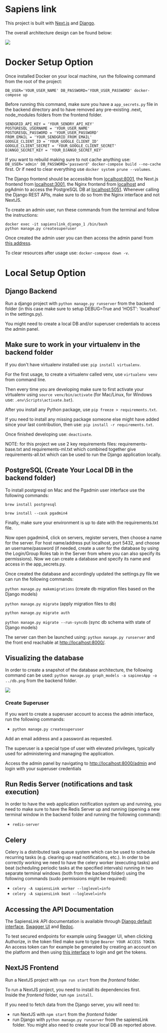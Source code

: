 # Sapiens link

This project is built with [Next.js](https://nextjs.org/) and [Django](https://www.djangoproject.com/).

The overall architecture design can be found below:

![](docs/images/architecture_system.png)

# Docker Setup Option

Once installed Docker on your local machine, run the following command from the root of the project:

`DB_USER='YOUR_USER_NAME' DB_PASSWORD='YOUR_USER_PASSWORD' docker-compose up`

Before running this command, make sure you have a `app_secrets.py` file in the backend directory and to have removed any pre-existing .next, node_modules folders from the frontend folder.

```
SENDGRID_API_KEY = 'YOUR_SENDRY_API_KEY'
POSTGRESQL_USERNAME = 'YOUR_USER_NAME'
POSTGRESQL_PASSWORD = 'YOUR_USER_PASSWORD'
FROM_EMAIL = 'YOUR_SENDGRID_FROM_EMAIL'
GOOGLE_CLIENT_ID = 'YOUR_GOOGLE_CLIENT_ID'
GOOGLE_CLIENT_SECRET = 'YOUR_GOOGLE_CLIENT_SECRET'
DJANGO_SECRET_KEY = 'YOUR_DJANGO_SECRET_KEY'
```

If you want to rebuild making sure to not cache anything use: `DB_USER='admin' DB_PASSWORD='password' docker-compose build --no-cache` first. Or if need to clear everything use `docker system prune --volumes`.

The Django frontend should be accessible from [localhost:8001](http://localhost:8001/), the Next.js frontend from [localhost:3001](http://localhost:3000/), the Nginx frontend from [localhost](http://localhost/) and pgAdmin to access the PostgreSQL DB at [localhost:5051](http://localhost:5051/). Whenever calling the Django REST APIs, make sure to do so from the Nginx interface and not NextJS.

To create an admin user, run these commands from the terminal and follow the instructions:

```
docker exec -it sapienslink_django_1 /bin/bash
python manage.py createsuperuser
```

Once created the admin user you can then access the admin panel from [this address](http://localhost/admin/).

To clear resources after usage use: `docker-compose down -v`.

# Local Setup Option

## Django Backend

Run a django project with `python manage.py runserver` from the backend folder (in this case make sure to setup DEBUG=True and 'HOST': 'localhost' in the settings.py).

You might need to create a local DB and/or superuser credentials to access the admin panel.

## Make sure to work in your virtualenv in the backend folder

If you don't have virtualenv installed use: `pip install virtualenv`.

For the first usage, to create a virtualenv called venv, use `virtualenv venv` from command line.

Then every time you are developing make sure to first activate your virtualenv using `source venv/bin/activate` (for Mac/Linux, for Windows use: `.env\Scripts\activate.bat`).

After you install any Python package, use `pip freeze > requirements.txt`.

If you need to install any missing package someone else might have added since your last contribution, then use: `pip install -r requirements.txt`.

Once finished developing use: `deactivate`.

NOTE: for this project we use 2 key requirements files: requirements-base.txt and requirements-ml.txt which combined together give requirements-all.txt which can be used to run the Django application locally.

## PostgreSQL (Create Your Local DB in the backend folder)

To install postgresql on Mac and the Pgadmin user interface use the following commands:

`brew install postgresql`

`brew install --cask pgadmin4`

Finally, make sure your environment is up to date with the requirements.txt file.

Now open pgadmin4, click on servers, register servers, then choose a name for the server. For host name/address put localhost, port 5432, and choose an username/password (if needed, create a user for the database by using the Login/Group Roles tab in the Server from where you can also specify its permissions). Now we can create a database and specify its name and access in the app_secrets.py.

Once created the database and accordingly updated the settings.py file we can run the following commands:

`python manage.py makemigrations` (create db migration files based on the Django models)

`python manage.py migrate` (apply migration files to db)

`python manage.py migrate auth`

`python manage.py migrate --run-syncdb` (sync db schema with state of Django models)

The server can then be launched using: `python manage.py runserver` and the front end reachable at [http://localhost:8000/](http://localhost:8000/).

## Visualizing the database

In order to create a snapshot of the database architecture, the following command can be used: `python manage.py graph_models -a sapinesApp -o ../db.png` from the backend folder.

![](docs/images/db.png)

### Create Superuser

If you want to create a superuser account to access the admin interface, run the following commands:

- `python manage.py createsuperuser`

Add an email address and a password as requested.

The superuser is a special type of user with elevated privileges, typically used for administering and managing the application.

Access the admin panel by navigating to [http://localhost:8000/admin](http://localhost:8000/admin) and login with your superuser credentials

## Run Redis Server (notifications and task execution)

In order to have the web application notification system up and running, you need to make sure to have the Redis Server up and running (opening a new terminal window in the backend folder and running the following command):

- `redis-server`

## Celery

Celery is a distributed task queue system which can be used to schedule recurring tasks (e.g. clearing up read notifications, etc.). In order to be correctly working we
need to have the celery worker (executing tasks) and beat (scheduling periodic tasks at the specified intervals) running in two separate terminal windows (both from the backend folder) using the following commands (sudo permissions might be required):

- `celery -A sapiensLink worker --loglevel=info`
- `celery -A sapiensLink beat --loglevel=info`


## Accessing the API Documentation

The SapiensLink API documentation is available through [Django default interface](http://localhost:8000/api/), [Swagger UI](http://localhost:8000/api/swagger/) and [Redoc](http://localhost:8000/api/redoc/).

To test secured endpoints for example using Swagger UI, when clicking Authorize, in the token filed make sure to type `Bearer YOUR ACCESS TOKEN`. An access token can for example be generated by creating an account on the platform and then using [this interface](http://localhost:8000/api/token/) to login and get the tokens.

## NextJS Frontend

Run a NextJS project with `npm run start` from the _frontend_ folder.

To run a NextJS project, you need to install its dependencies first. </br>
Inside the _frontend_ folder, run `npm install`.

If you need to fetch data from the Django server, you will need to:

- run NextJS with `npm start` from the _frontend_ folder
- run Django with `python manage.py runserver` from the sapiensLink folder. You might also need to create your local DB as reported above.
